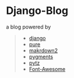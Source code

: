 # Django-Blog
a blog powered by
> * [django](https://github.com/django/django)
> * [pure](https://github.com/yahoo/pure)
> * [makrdown2](https://github.com/trentm/python-markdown2)
> * [pygments](https://github.com/richleland/pygments-css)
> * [pytz](https://pypi.python.org/pypi/pytz)
> * [Font-Awesome](https://github.com/FortAwesome/Font-Awesome)
